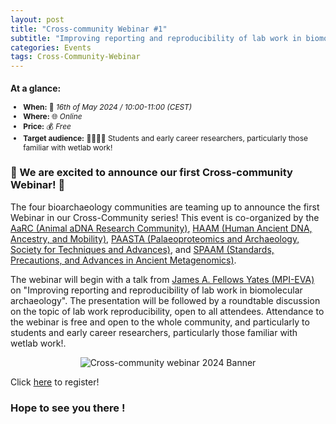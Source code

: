 ```yaml
---
layout: post
title: "Cross-community Webinar #1"
subtitle: "Improving reporting and reproducibility of lab work in biomolecular archaeology: saving your, your colleagues, and future you's time!"
categories: Events
tags: Cross-Community-Webinar
---
```


<div class="center" markdown="1" style="font-size:85%">

### At a glance:

- **When:** 📅 _16th of May 2024 / 10:00-11:00 (CEST)_
- **Where:** 🌐 _Online_
- **Price:** 💰 _Free_
- **Target audience:** 🧑‍🔬🧑‍💻 Students and early career researchers, particularly those familiar with wetlab work!

</div>

### 📣 We are excited to announce our first Cross-community Webinar! 📣

The four bioarchaeology communities are teaming up to announce the first Webinar in our Cross-Community series!
This event is co-organized by the [AaRC (Animal aDNA Research Community)](https://animal-adna-research-community.github.io/AaRC.github.io/), [HAAM (Human Ancient DNA, Ancestry, and Mobility)](https://haam-community.github.io/), [PAASTA (Palaeoproteomics and Archaeology, Society for Techniques and Advances)](https://paasta-community.github.io/), and [SPAAM (Standards, Precautions, and Advances in Ancient Metagenomics)](https://www.spaam-community.org/).

The webinar will begin with a talk from [James A. Fellows Yates (MPI-EVA)](https://www.eva.mpg.de/archaeogenetics/staff/james-fellows-yates/) on "Improving reporting and reproducibility of lab work in biomolecular archaeology".
The presentation will be followed by a roundtable discussion on the topic of lab work reproducibility, open to all attendees.
Attendance to the webinar is free and open to the whole community, and particularly to students and early career researchers, particularly those familiar with wetlab work!.

<p  align="middle">
<img src="{{ '/assets/media/event_images/2024-05-08-event/webinar.png' | relative_url }}" alt="Cross-community webinar 2024 Banner" >
</p>

Click [here](https://docs.google.com/forms/d/e/1FAIpQLSc0J8FnpVOYrniTC8sQdSugsqHkympE_LqSWwV75QIeulug2A/viewform) to register! 

### Hope to see you there ! 
